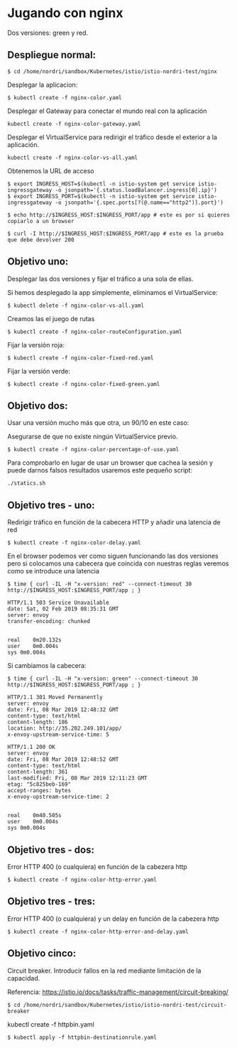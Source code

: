 # Jugando con nginx

Dos versiones: green y red.

## Despliegue normal:

`$ cd /home/nordri/sandbox/Kubernetes/istio/istio-nordri-test/nginx`

Desplegar la aplicacion:

`$ kubectl create -f nginx-color.yaml`

Desplegar el Gateway para conectar el mundo real con la aplicación

`kubectl create -f nginx-color-gateway.yaml`

Desplegar el VirtualService para redirigir el tráfico desde el exterior a la aplicación.

`kubectl create -f nginx-color-vs-all.yaml`

Obtenemos la URL de acceso

```
$ export INGRESS_HOST=$(kubectl -n istio-system get service istio-ingressgateway -o jsonpath='{.status.loadBalancer.ingress[0].ip}')
$ export INGRESS_PORT=$(kubectl -n istio-system get service istio-ingressgateway -o jsonpath='{.spec.ports[?(@.name=="http2")].port}')

$ echo http://$INGRESS_HOST:$INGRESS_PORT/app # este es por si quieres copiarlo a un browser

$ curl -I http://$INGRESS_HOST:$INGRESS_PORT/app # este es la prueba que debe devolver 200
```

## Objetivo uno:

Desplegar las dos versiones y fijar el tráfico a una sola de ellas.

Si hemos desplegado la app simplemente, eliminamos el VirtualService:

`$ kubectl delete -f nginx-color-vs-all.yaml`

Creamos las el juego de rutas

`$ kubectl create -f nginx-color-routeConfiguration.yaml`

Fijar la versión roja:

`$ kubectl create -f nginx-color-fixed-red.yaml`

Fijar la versión verde:

`$ kubectl create -f nginx-color-fixed-green.yaml`

## Objetivo dos:

Usar una versión mucho más que otra, un 90/10 en este caso:

Asegurarse de que no existe ningún VirtualService previo.

`$ kubectl create -f nginx-color-percentage-of-use.yaml`

Para comprobarlo en lugar de usar un browser que cachea la sesión y puede darnos falsos resultados usaremos este pequeño script:

```
./statics.sh
```

## Objetivo tres - uno:

Redirigir tráfico en función de la cabecera HTTP y añadir una latencia de red

`$ kubectl create -f nginx-color-delay.yaml`

En el browser podemos ver como siguen funcionando las dos versiones pero si colocamos una cabecera que coincida con nuestras reglas veremos como se introduce una latencia

`$ time { curl -IL -H "x-version: red" --connect-timeout 30  http://$INGRESS_HOST:$INGRESS_PORT/app ; }`

```
HTTP/1.1 503 Service Unavailable
date: Sat, 02 Feb 2019 08:35:31 GMT
server: envoy
transfer-encoding: chunked


real	0m20.132s
user	0m0.004s
sys	0m0.004s
```

Si cambiamos la cabecera:

`$ time { curl -IL -H "x-version: green" --connect-timeout 30  http://$INGRESS_HOST:$INGRESS_PORT/app ; }`

```
HTTP/1.1 301 Moved Permanently
server: envoy
date: Fri, 08 Mar 2019 12:48:32 GMT
content-type: text/html
content-length: 186
location: http://35.202.249.101/app/
x-envoy-upstream-service-time: 5

HTTP/1.1 200 OK
server: envoy
date: Fri, 08 Mar 2019 12:48:52 GMT
content-type: text/html
content-length: 361
last-modified: Fri, 08 Mar 2019 12:11:23 GMT
etag: "5c825beb-169"
accept-ranges: bytes
x-envoy-upstream-service-time: 2


real	0m40.505s
user	0m0.004s
sys	0m0.004s
```

## Objetivo tres - dos:

Error HTTP 400 (o cualquiera) en función de la cabezera http

`$ kubectl create -f nginx-color-http-error.yaml`

## Objetivo tres - tres:

Error HTTP 400 (o cualquiera) y un delay en función de la cabezera http

`$ kubectl create -f nginx-color-http-error-and-delay.yaml`

## Objetivo cinco:

Circuit breaker. Introducir fallos en la red mediante limitación de la capacidad.

Referencia: https://istio.io/docs/tasks/traffic-management/circuit-breaking/

`$ cd /home/nordri/sandbox/Kubernetes/istio/istio-nordri-test/circuit-breaker`

kubectl create -f httpbin.yaml

`$ kubectl apply -f httpbin-destinationrule.yaml`
